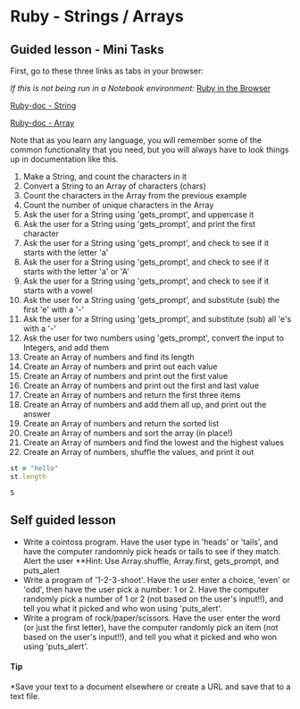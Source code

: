 
# Ruby - Strings / Arrays

## Guided lesson - Mini Tasks
First, go to these three links as tabs in your browser:

*If this is not being run in a Notebook environment:*
[Ruby in the Browser](http://coderclub-rails.herokuapp.com/try/ruby)
 
[Ruby-doc - String](http://ruby-doc.org/core-2.2.0/String.html) 

[Ruby-doc - Array](http://ruby-doc.org/core-2.2.0/Array.html)

Note that as you learn any language, you will remember some of the common functionality that you need, 
but you will always have to look things up in documentation like this. 

1. Make a String, and count the characters in it
1. Convert a String to an Array of characters (chars)
1. Count the characters in the Array from the previous example
1. Count the number of unique characters in the Array
1. Ask the user for a String using 'gets_prompt', and uppercase it
1. Ask the user for a String using 'gets_prompt', and print the first character
1. Ask the user for a String using 'gets_prompt', and check to see if it starts with the letter 'a'
1. Ask the user for a String using 'gets_prompt', and check to see if it starts with the letter 'a' or 'A' 
1. Ask the user for a String using 'gets_prompt', and check to see if it starts with a vowel 
1. Ask the user for a String using 'gets_prompt', and substitute (sub) the first 'e' with a '-'
1. Ask the user for a String using 'gets_prompt', and substitute (sub) all 'e's with a '-'
1. Ask the user for two numbers using 'gets_prompt', convert the input to Integers, and add them
1. Create an Array of numbers and find its length
1. Create an Array of numbers and print out each value
1. Create an Array of numbers and print out the first value
1. Create an Array of numbers and print out the first and last value
1. Create an Array of numbers and return the first three items
1. Create an Array of numbers and add them all up, and print out the answer 
1. Create an Array of numbers and return the sorted list
1. Create an Array of numbers and sort the array (in place!) 
1. Create an Array of numbers and find the lowest and the highest values
1. Create an Array of numbers, shuffle the values, and print it out


```ruby
st = "hello"
st.length
```




    5



## Self guided lesson
* Write a cointoss program.  Have the user type in 'heads' or 'tails', and have the computer randomnly pick heads or tails to see if they match. Alert the user **Hint: Use Array.shuffle, Array.first, gets_prompt, and puts_alert 
* Write a program of '1-2-3-shoot'. Have the user enter a choice, 'even' or 'odd', then have the user pick a number: 1 or 2.  Have the computer randomly pick a number of 1 or 2 (not based on the user's input!!), and tell you what it picked and who won using 'puts_alert'. 
* Write a program of rock/paper/scissors. Have the user enter the word (or just the first letter), have the computer randomly pick an item (not based on the user's input!!), and tell you what it picked and who won using 'puts_alert'. 

#### Tip
*Save your text to a document elsewhere or create a URL and save that to a text file. 
